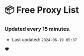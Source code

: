 # :package: Free Proxy List
### Updated every 15 minutes.

- Last updated: `2024-06-19 05:37`

:heart:
